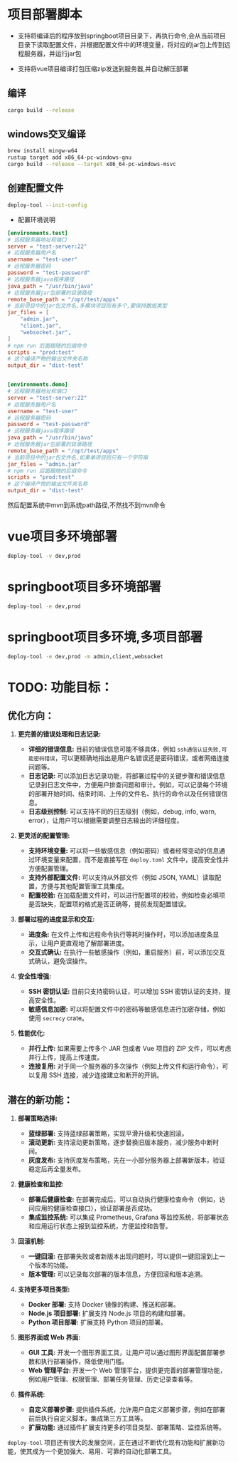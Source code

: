 # 项目部署脚本

- 支持将编译后的程序放到springboot项目目录下，再执行命令,会从当前项目目录下读取配置文件，并根据配置文件中的环境变量，将对应的jar包上传到远程服务器，并运行jar包

- 支持将vue项目编译打包压缩zip发送到服务器,并自动解压部署

## 编译

```bash
cargo build --release
```

## windows交叉编译
```bash
brew install mingw-w64
rustup target add x86_64-pc-windows-gnu
cargo build --release --target x86_64-pc-windows-msvc
```

## 创建配置文件

```bash
deploy-tool --init-config
```

- 配置环境说明
```toml
[environments.test]
# 远程服务器地址和端口
server = "test-server:22"
# 远程服务器用户名
username = "test-user"
# 远程服务器密码
password = "test-password"
# 远程服务器java程序路径
java_path = "/usr/bin/java"
# 远程服务器jar包部署的目录路径
remote_base_path = "/opt/test/apps"
# 当前项目中的jar包文件名,多模块项目则有多个,要保持数组类型
jar_files = [
    "admin.jar",
    "client.jar",
    "websocket.jar",
]
# npm run 后面跟随的后缀命令
scripts = "prod:test"
# 这个编译产物的输出文件夹名称
output_dir = "dist-test"


[environments.demo]
# 远程服务器地址和端口
server = "test-server:22"
# 远程服务器用户名
username = "test-user"
# 远程服务器密码
password = "test-password"
# 远程服务器java程序路径
java_path = "/usr/bin/java"
# 远程服务器jar包部署的目录路径
remote_base_path = "/opt/test/apps"
# 当前项目中的jar包文件名,如果单项目则只有一个字符串
jar_files = "admin.jar"
# npm run 后面跟随的后缀命令
scripts = "prod:test"
# 这个编译产物的输出文件夹名称
output_dir = "dist-test"
```


然后配置系统中mvn到系统path路径,不然找不到mvn命令

# vue项目多环境部署
```bash
deploy-tool -v dev,prod
```

# springboot项目多环境部署
```bash
deploy-tool -e dev,prod
```

# springboot项目多环境,多项目部署
```bash
deploy-tool -e dev,prod -m admin,client,websocket
```

# TODO: 功能目标：

## 优化方向：

1.  **更完善的错误处理和日志记录:**
    *   **详细的错误信息:**  目前的错误信息可能不够具体，例如 `ssh通信认证失败,可能密码错误`，可以更精确地指出是用户名错误还是密码错误，或者网络连接问题等。
    *   **日志记录:**  可以添加日志记录功能，将部署过程中的关键步骤和错误信息记录到日志文件中，方便用户排查问题和审计。例如，可以记录每个环境的部署开始时间、结束时间、上传的文件名、执行的命令以及任何错误信息。
    *   **日志级别控制:**  可以支持不同的日志级别（例如，debug, info, warn, error），让用户可以根据需要调整日志输出的详细程度。

2.  **更灵活的配置管理:**
    *   **支持环境变量:**  可以将一些敏感信息（例如密码）或者经常变动的信息通过环境变量来配置，而不是直接写在 `deploy.toml` 文件中，提高安全性并方便配置管理。
    *   **支持外部配置文件:**  可以支持从外部文件（例如 JSON, YAML）读取配置，方便与其他配置管理工具集成。
    *   **配置校验:**  在加载配置文件时，可以进行配置项的校验，例如检查必填项是否缺失，配置项的格式是否正确等，提前发现配置错误。

3.  **部署过程的进度显示和交互:**
    *   **进度条:**  在文件上传和远程命令执行等耗时操作时，可以添加进度条显示，让用户更直观地了解部署进度。
    *   **交互式确认:**  在执行一些敏感操作（例如，重启服务）前，可以添加交互式确认，避免误操作。

4.  **安全性增强:**
    *   **SSH 密钥认证:**  目前只支持密码认证，可以增加 SSH 密钥认证的支持，提高安全性。
    *   **敏感信息加密:**  可以将配置文件中的密码等敏感信息进行加密存储，例如使用 `secrecy` crate。

5.  **性能优化:**
    *   **并行上传:**  如果需要上传多个 JAR 包或者 Vue 项目的 ZIP 文件，可以考虑并行上传，提高上传速度。
    *   **连接复用:**  对于同一个服务器的多次操作（例如上传文件和运行命令），可以复用 SSH 连接，减少连接建立和断开的开销。

## 潜在的新功能：

1.  **部署策略选择:**
    *   **蓝绿部署:**  支持蓝绿部署策略，实现平滑升级和快速回滚。
    *   **滚动更新:**  支持滚动更新策略，逐步替换旧版本服务，减少服务中断时间。
    *   **灰度发布:**  支持灰度发布策略，先在一小部分服务器上部署新版本，验证稳定后再全量发布。

2.  **健康检查和监控:**
    *   **部署后健康检查:**  在部署完成后，可以自动执行健康检查命令（例如，访问应用的健康检查接口），验证部署是否成功。
    *   **集成监控系统:**  可以集成 Prometheus, Grafana 等监控系统，将部署状态和应用运行状态上报到监控系统，方便监控和告警。

3.  **回滚机制:**
    *   **一键回滚:**  在部署失败或者新版本出现问题时，可以提供一键回滚到上一个版本的功能。
    *   **版本管理:**  可以记录每次部署的版本信息，方便回滚和版本追溯。

4.  **支持更多项目类型:**
    *   **Docker 部署:**  支持 Docker 镜像的构建、推送和部署。
    *   **Node.js 项目部署:**  扩展支持 Node.js 项目的构建和部署。
    *   **Python 项目部署:**  扩展支持 Python 项目的部署。

5.  **图形界面或 Web 界面:**
    *   **GUI 工具:**  开发一个图形界面工具，让用户可以通过图形界面配置部署参数和执行部署操作，降低使用门槛。
    *   **Web 管理平台:**  开发一个 Web 管理平台，提供更完善的部署管理功能，例如用户管理、权限管理、部署任务管理、历史记录查看等。

6.  **插件系统:**
    *   **自定义部署步骤:**  提供插件系统，允许用户自定义部署步骤，例如在部署前后执行自定义脚本，集成第三方工具等。
    *   **扩展功能:**  通过插件扩展支持更多的项目类型、部署策略、监控系统等。

`deploy-tool` 项目还有很大的发展空间，正在通过不断优化现有功能和扩展新功能，使其成为一个更加强大、易用、可靠的自动化部署工具。
